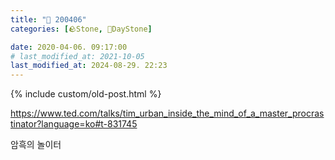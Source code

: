 ```yaml
---
title: "🌱 200406"
categories: [🪨Stone, 🌱DayStone]

date: 2020-04-06. 09:17:00
# last_modified_at: 2021-10-05
last_modified_at: 2024-08-29. 22:23
---
```


{% include custom/old-post.html %}

<https://www.ted.com/talks/tim_urban_inside_the_mind_of_a_master_procrastinator?language=ko#t-831745>  

암흑의 놀이터  
